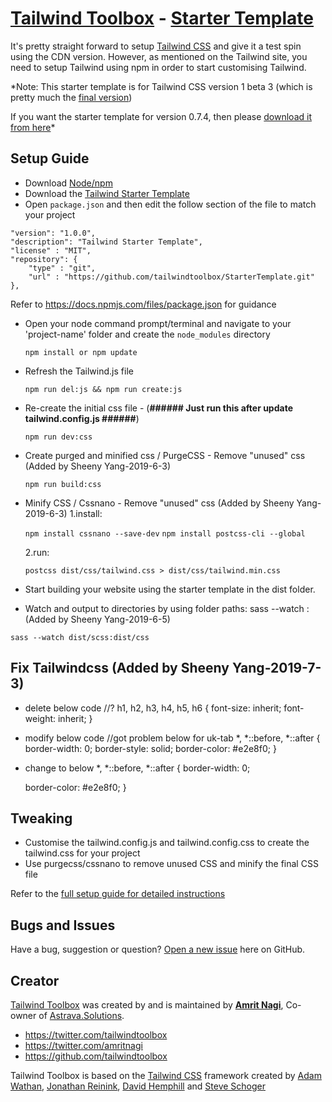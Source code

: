 # [Tailwind Toolbox](https://www.tailwindtoolbox.com/) - [Starter Template](https://www.tailwindtoolbox.com/setup)

It's pretty straight forward to setup [Tailwind CSS](https://www.tailwindcss.com/) and give it a test spin using the CDN version. However, as mentioned on the Tailwind site, you need to setup Tailwind using npm in order to start customising Tailwind.

*Note: This starter template is for Tailwind CSS version 1 beta 3 (which is pretty much the [final version](https://twitter.com/adamwathan/status/1108450684783849472))

If you want the starter template for version 0.7.4, then please [download it from here](https://github.com/tailwindtoolbox/StarterTemplate/archive/v0-7-4.zip)*

## Setup Guide
* Download [Node/npm](https://nodejs.org/en/download/)
* Download the [Tailwind Starter Template](https://github.com/tailwindtoolbox/StarterTemplate/archive/master.zip)
* Open ```package.json``` and then edit the follow section of the file to match your project

```"name": "TailwindStarterTemplate",
"version": "1.0.0",
"description": "Tailwind Starter Template",
"license" : "MIT",
"repository": {
    "type" : "git",
    "url" : "https://github.com/tailwindtoolbox/StarterTemplate.git"
},
```

Refer to https://docs.npmjs.com/files/package.json for guidance

* Open your node command prompt/terminal and navigate to your 'project-name' folder and create the `node_modules` directory

   ```npm install or npm update```

* Refresh the Tailwind.js file

   ```npm run del:js && npm run create:js```

* Re-create the initial css file - (**######  Just run this after update tailwind.config.js ######**)

   ```npm run dev:css```

* Create purged and minified css / PurgeCSS - Remove "unused" css (Added by Sheeny Yang-2019-6-3)

   ```npm run build:css```

* Minify CSS / Cssnano - Remove "unused" css (Added by Sheeny Yang-2019-6-3)
   1.install:

   ```npm install cssnano --save-dev```
   ```npm install postcss-cli --global```

   2.run:

   ```postcss dist/css/tailwind.css > dist/css/tailwind.min.css```

* Start building your website using the starter template in the dist folder.

* Watch and output to directories by using folder paths:
  sass --watch <watch-path>:<output-path> (Added by Sheeny Yang-2019-6-5)

```sass --watch dist/scss:dist/css```


## Fix Tailwindcss (Added by Sheeny Yang-2019-7-3)
* delete below code //?
h1,
h2,
h3,
h4,
h5,
h6 {
  font-size: inherit;
  font-weight: inherit;
}

* modify below code //got problem below for uk-tab
*,
*::before,
*::after {
  border-width: 0;
  border-style: solid;
  border-color: #e2e8f0;
}

* change to below
*,
*::before,
*::after {
  border-width: 0;
  <!-- border-style: solid; -->
  border-color: #e2e8f0;
}


## Tweaking
* Customise the tailwind.config.js and tailwind.config.css to create the tailwind.css for your project
* Use purgecss/cssnano to remove unused CSS and minify the final CSS file

Refer to the [full setup guide for detailed instructions](https://www.tailwindtoolbox.com/setup)

## Bugs and Issues

Have a bug, suggestion or question? [Open a new issue](https://github.com/tailwindtoolbox/StarterTemplate/issues/new) here on GitHub.

## Creator

[Tailwind Toolbox](https://www.tailwindtoolbox.com/) was created by and is maintained by **[Amrit Nagi](https://amritnagi.info/)**, Co-owner of [Astrava.Solutions](https://astrava.solutions).

* https://twitter.com/tailwindtoolbox
* https://twitter.com/amritnagi
* https://github.com/tailwindtoolbox

Tailwind Toolbox is based on the [Tailwind CSS](https://www.tailwindcss.com/) framework created by [Adam Wathan](https://twitter.com/adamwathan), [Jonathan Reinink](https://twitter.com/reinink), [David Hemphill](https://twitter.com/davidhemphill) and [Steve Schoger](https://twitter.com/steveschoger)
